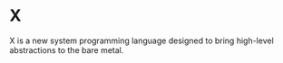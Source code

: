 # X
X is a new system programming language designed to bring high-level abstractions to the bare metal.
